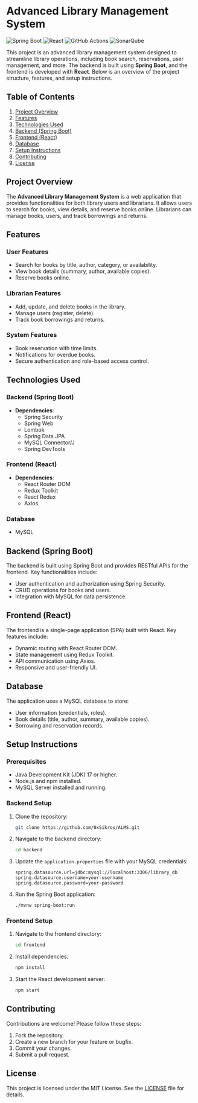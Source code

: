 # Advanced Library Management System

![Spring Boot](https://img.shields.io/badge/Spring%20Boot-6DB33F?style=for-the-badge&logo=spring&logoColor=white)
![React](https://img.shields.io/badge/React-20232A?style=for-the-badge&logo=react&logoColor=61DAFB)
![GitHub Actions](https://img.shields.io/badge/GitHub%20Actions-2088FF?style=for-the-badge&logo=github-actions&logoColor=white)
![SonarQube](https://img.shields.io/badge/SonarQube-4E9BCD?style=for-the-badge&logo=sonarqube&logoColor=white)

This project is an advanced library management system designed to streamline library operations, including book search, reservations, user management, and more. The backend is built using **Spring Boot**, and the frontend is developed with **React**. Below is an overview of the project structure, features, and setup instructions.

## Table of Contents
1. [Project Overview](#project-overview)
2. [Features](#features)
3. [Technologies Used](#technologies-used)
4. [Backend (Spring Boot)](#backend-spring-boot)
5. [Frontend (React)](#frontend-react)
6. [Database](#database)
7. [Setup Instructions](#setup-instructions)
8. [Contributing](#contributing)
9. [License](#license)

## Project Overview

The **Advanced Library Management System** is a web application that provides functionalities for both library users and librarians. It allows users to search for books, view details, and reserve books online. Librarians can manage books, users, and track borrowings and returns.

## Features

### User Features
- Search for books by title, author, category, or availability.
- View book details (summary, author, available copies).
- Reserve books online.

### Librarian Features
- Add, update, and delete books in the library.
- Manage users (register, delete).
- Track book borrowings and returns.

### System Features
- Book reservation with time limits.
- Notifications for overdue books.
- Secure authentication and role-based access control.


## Technologies Used

### Backend (Spring Boot)
- **Dependencies**:
  - Spring Security
  - Spring Web
  - Lombok
  - Spring Data JPA
  - MySQL Connector/J
  - Spring DevTools

### Frontend (React)
- **Dependencies**:
  - React Router DOM
  - Redux Toolkit
  - React Redux
  - Axios

### Database
- MySQL


## Backend (Spring Boot)

The backend is built using Spring Boot and provides RESTful APIs for the frontend. Key functionalities include:
- User authentication and authorization using Spring Security.
- CRUD operations for books and users.
- Integration with MySQL for data persistence.


## Frontend (React)

The frontend is a single-page application (SPA) built with React. Key features include:
- Dynamic routing with React Router DOM.
- State management using Redux Toolkit.
- API communication using Axios.
- Responsive and user-friendly UI.



## Database

The application uses a MySQL database to store:
- User information (credentials, roles).
- Book details (title, author, summary, available copies).
- Borrowing and reservation records.



## Setup Instructions

### Prerequisites
- Java Development Kit (JDK) 17 or higher.
- Node.js and npm installed.
- MySQL Server installed and running.

### Backend Setup
1. Clone the repository:
   
   ```bash
   git clone https://github.com/0xSikrox/ALMS.git
   ```
3. Navigate to the backend directory:
   
   ```bash
   cd backend
   ```
5. Update the `application.properties` file with your MySQL credentials:
   
   ```properties
   spring.datasource.url=jdbc:mysql://localhost:3306/library_db
   spring.datasource.username=your-username
   spring.datasource.password=your-password
   ```
7. Run the Spring Boot application:
   
   ```bash
   ./mvnw spring-boot:run
   ```

### Frontend Setup
1. Navigate to the frontend directory:
   
   ```bash
   cd frontend
   ```
3. Install dependencies:
   
   ```bash
   npm install
   ```
5. Start the React development server:
   
   ```bash
   npm start
   ```

## Contributing

Contributions are welcome! Please follow these steps:
1. Fork the repository.
2. Create a new branch for your feature or bugfix.
3. Commit your changes.
4. Submit a pull request.

## License

This project is licensed under the MIT License. See the [LICENSE](LICENSE) file for details.
